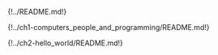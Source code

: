 {!../README.md!}

{!../ch1-computers_people_and_programming/README.md!}

{!../ch2-hello_world/README.md!}
